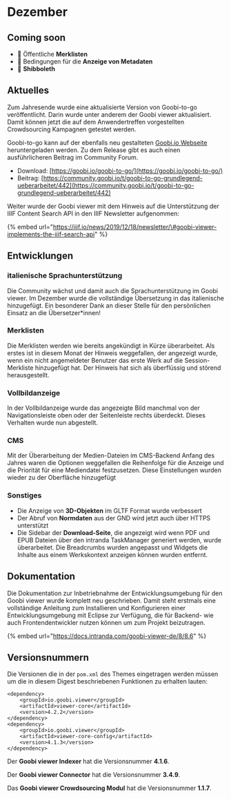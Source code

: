 # Dezember

## Coming soon

* 🔖 Öffentliche **Merklisten**
* 📝 Bedingungen für die **Anzeige von Metadaten**
* 🔐 **Shibboleth**

## Aktuelles

Zum Jahresende wurde eine aktualisierte Version von Goobi-to-go veröffentlicht. Darin wurde unter anderem der Goobi viewer aktualisiert. Damit können jetzt die auf dem Anwendertreffen vorgestellten Crowdsourcing Kampagnen getestet werden.

Goobi-to-go kann auf der ebenfalls neu gestalteten [Goobi.io Webseite](https://goobi.io) heruntergeladen werden. Zu dem Release gibt es auch einen ausführlicheren Beitrag im Community Forum.

* Download: [https://goobi.io/goobi-to-go/](https://goobi.io/goobi-to-go/)
* Beitrag: [https://community.goobi.io/t/goobi-to-go-grundlegend-ueberarbeitet/442](https://community.goobi.io/t/goobi-to-go-grundlegend-ueberarbeitet/442)

Weiter wurde der Goobi viewer mit dem Hinweis auf die Unterstützung der IIIF Content Search API in den IIIF Newsletter aufgenommen:

{% embed url="https://iiif.io/news/2019/12/18/newsletter/\#goobi-viewer-implements-the-iiif-search-api" %}

## Entwicklungen

### italienische Sprachunterstützung

Die Community wächst und damit auch die Sprachunterstützung im Goobi viewer. Im Dezember wurde die vollständige Übersetzung in das italienische hinzugefügt. Ein besonderer Dank an dieser Stelle für den persönlichen Einsatz an die Übersetzer\*innen!

### Merklisten

Die Merklisten werden wie bereits angekündigt in Kürze überarbeitet. Als erstes ist in diesem Monat der Hinweis weggefallen, der angezeigt wurde, wenn ein nicht angemeldeter Benutzer das erste Werk auf die Session-Merkliste hinzugefügt hat. Der Hinweis hat sich als überflüssig und störend herausgestellt.

### Vollbildanzeige

In der Vollbildanzeige wurde das angezeigte Bild manchmal von der Navigationsleiste oben oder der Seitenleiste rechts überdeckt. Dieses Verhalten wurde nun abgestellt.

### CMS

Mit der Überarbeitung der Medien-Dateien im CMS-Backend Anfang des Jahres waren die Optionen weggefallen die Reihenfolge für die Anzeige und die Priorität für eine Mediendatei festzusetzen. Diese Einstellungen wurden wieder zu der Oberfläche hinzugefügt

### Sonstiges

* Die Anzeige von **3D-Objekten** im GLTF Format wurde verbessert
* Der Abruf von **Normdaten** aus der GND wird jetzt auch über HTTPS unterstützt
* Die Sidebar der **Download-Seite**, die angezeigt wird wenn PDF und EPUB Dateien über den intranda TaskManager generiert werden, wurde überarbeitet. Die Breadcrumbs wurden angepasst und Widgets die Inhalte aus einem Werkskontext anzeigen können wurden entfernt.

## Dokumentation

Die Dokumentation zur Inbetriebnahme der Entwicklungsumgebung für den Goobi viewer wurde komplett neu geschrieben. Damit steht erstmals eine vollständige Anleitung zum Installieren und Konfigurieren einer Entwicklungsumgebung mit Eclipse zur Verfügung, die für Backend- wie auch Frontendentwickler nutzen können um zum Projekt beizutragen.

{% embed url="https://docs.intranda.com/goobi-viewer-de/8/8.6" %}

## Versionsnummern

Die Versionen die in der `pom.xml` des Themes eingetragen werden müssen um die in diesem Digest beschriebenen Funktionen zu erhalten lauten:

```markup
<dependency>
    <groupId>io.goobi.viewer</groupId>
    <artifactId>viewer-core</artifactId>
    <version>4.2.2</version>
</dependency>
<dependency>
    <groupId>io.goobi.viewer</groupId>
    <artifactId>viewer-core-config</artifactId>
    <version>4.1.3</version>
</dependency>
```

Der **Goobi viewer Indexer** hat die Versionsnummer **4.1.6**.

Der **Goobi viewer Connector** hat die Versionsnummer **3.4.9**.

Das **Goobi viewer Crowdsourcing Modul** hat die Versionsnummer **1.1.7**.

